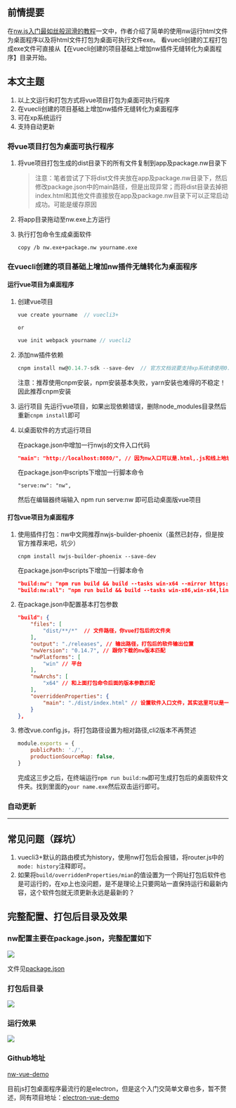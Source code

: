 ## 前情提要
在[nw.js入门最如丝般润滑的教程](https://juejin.cn/post/6889239490423242759)一文中，作者介绍了简单的使用nw运行html文件为桌面程序以及将html文件打包为桌面可执行文件exe。
看vuecli创建的工程打包成exe文件可直接从【在vuecli创建的项目基础上增加nw插件无缝转化为桌面程序】目录开始。

## 本文主题
1. 以上文运行和打包方式将vue项目打包为桌面可执行程序	
2. 在vuecli创建的项目基础上增加nw插件无缝转化为桌面程序
2. 可在xp系统运行		
3. 支持自动更新	

### 将vue项目打包为桌面可执行程序	
1. 将vue项目打包生成的dist目录下的所有文件复制到app及package.nw目录下
	> 注意：笔者尝试了下将dist文件夹放在app及package.nw目录下，然后修改package.json中的main路径，但是出现异常；而将dist目录去掉把index.html和其他文件直接放在app及package.nw目录下可以正常启动成功。可能是缓存原因

2. 将app目录拖动至nw.exe上方运行
3. 执行打包命令生成桌面软件
	```shall
	copy /b nw.exe+package.nw yourname.exe
	```

### 在vuecli创建的项目基础上增加nw插件无缝转化为桌面程序
#### 运行vue项目为桌面程序
1. 创建vue项目
	```js
    vue create yourname  // vuecli3+
    
    or
    
    vue init webpack yourname // vuecli2
    
    ```
2. 添加nw插件依赖
 	```js
    cnpm install nw@0.14.7-sdk --save-dev  // 官方文档说要支持xp系统请使用0.14.7版本，不考虑xp则可安装最新版
    ```
    注意：推荐使用cnpm安装，npm安装基本失败，yarn安装也难得的不稳定！因此推荐cnpm安装
3. 运行项目
	先运行vue项目，如果出现依赖错误，删除node_modules目录然后重新`cnpm install`即可
4. 以桌面软件的方式运行项目

	在package.json中增加一行nwjs的文件入口代码
	``` json
    "main": "http://localhost:8080/", // 因为nw入口可以是.html,.js和线上地址。因为是本地运行，将main设置为你上一步中运行起来的项目地址
    ```
    在package.json中scripts下增加一行脚本命令
    ```
    "serve:nw": "nw",
    ```
 	然后在编辑器终端输入 npm run serve:nw 即可启动桌面版vue项目
#### 打包vue项目为桌面程序
1. 使用插件打包：nw中文网推荐nwjs-builder-phoenix（虽然已封存，但是按官方推荐来吧，坑少）
	```shall
    cnpm install nwjs-builder-phoenix --save-dev
	```
    在package.json中scripts下增加一行脚本命令
    ```json
    "build:nw": "npm run build && build --tasks win-x64 --mirror https://npm.taobao.org/mirrors/nwjs/ .", // win-x64版
    "build:nw:all": "npm run build && build --tasks win-x86,win-x64,linux-x86,linux-x64,mac-x64 --mirror https://npm.taobao.org/mirrors/nwjs/ .", // 打包多版本
    ```
2. 在package.json中配置基本打包参数
	```json
    "build": {
    	"files": [
      		"dist/**/*"  // 文件路径，你vue打包后的文件夹
    	],
    	"output": "./releases", // 输出路径，打包后的软件输出位置
    	"nwVersion": "0.14.7", // 跟你下载的nw版本匹配
    	"nwPlatforms": [
      		"win" // 平台
    	],
    	"nwArchs": [
      		"x64" // 和上面打包命令后面的版本参数匹配
    	],
    	"overriddenProperties": {
     	    "main": "./dist/index.html" // 设置软件入口文件，其实这里可以是一个网址
    	}	
  	},
    ```
3. 修改vue.config.js，将打包路径设置为相对路径,cli2版本不再赘述
	```js
    module.exports = {
    	publicPath: './',
    	productionSourceMap: false,
	}
    ```
	完成这三步之后，在终端运行`npm run build:nw`即可生成打包后的桌面软件文件夹。找到里面的`your name.exe`然后双击运行即可。
### 自动更新
***
## 常见问题（踩坑）
1. vuecli3+默认的路由模式为history，使用nw打包后会报错，将router.js中的`mode: history`注释即可。
2. 如果将`build/overriddenProperties/mian`的值设置为一个网址打包后软件也是可运行的，在xp上也没问题，是不是理论上只要网站一直保持运行和最新内容，这个软件包就无须更新永远是最新的？
## 完整配置、打包后目录及效果
### nw配置主要在package.json，完整配置如下
![](https://p3-juejin.byteimg.com/tos-cn-i-k3u1fbpfcp/df20e665ef2f404ab480a0fd398f984d~tplv-k3u1fbpfcp-watermark.image)	

文件见[package.json](https://github.com/hql7/nw-vue-demo/blob/main/package.json)
### 打包后目录
![](https://p1-juejin.byteimg.com/tos-cn-i-k3u1fbpfcp/54886178d39d4ed1957152ff83eeaa39~tplv-k3u1fbpfcp-watermark.image)
### 运行效果
![](https://p6-juejin.byteimg.com/tos-cn-i-k3u1fbpfcp/47a2ef25198e4d1a8dfa52e85543886d~tplv-k3u1fbpfcp-watermark.image)

### Github地址
[nw-vue-demo](https://github.com/hql7/nw-vue-demo)	

目前js打包桌面程序最流行的是electron，但是这个入门交简单文章也多，暂不赘述，同有项目地址：[electron-vue-demo](https://github.com/hql7/electron-vue-demo)